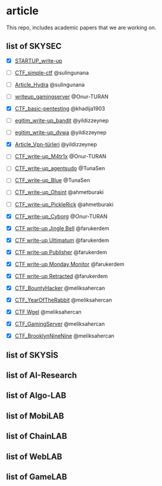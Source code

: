 # article

This repo, includes academic papers that we are working on.


## list of SKYSEC

- [X] [STARTUP_write-up](https://github.com/skylab-kulubu/article/tree/main/SKYSEC/CTF_write-up_Startup)
- [ ] [CTF_simple-ctf](https://github.com/skylab-kulubu/article/tree/main/SKYSEC/writeup_simple-ctf) @sulingunana
- [ ] [Article_Hydra](https://github.com/skylab-kulubu/article/tree/main/SKYSEC/article_hydra) @sulingunana
- [ ] [writeup_gamingserver](https://github.com/skylab-kulubu/article/tree/main/SKYSEC/writeup_gamingserver) @Onur-TURAN
- [x] [CTF_basic-pentesting](https://github.com/skylab-kulubu/article/tree/main/SKYSEC/writeup_basic-pentesting) @khadija1903
- [ ] [egitim_write-up_bandit](https://github.com/skylab-kulubu/article/tree/main/SKYSEC/writeup_bandit) @yildizzeynep 
- [ ] [egitim_write-up_dvwa](https://github.com/skylab-kulubu/article/tree/main/SKYSEC/writeup_dvwa) @yildizzeynep 
- [x] [Article_Vpn-türleri](https://github.com/skylab-kulubu/article/tree/main/SKYSEC/article_vpn-turleri) @yildizzeynep 
- [ ] [CTF_write-up_M4tr1x](https://github.com/skylab-kulubu/article/tree/main/SKYSEC/writeup_M4TR1X) @Onur-TURAN
- [ ] [CTF_write-up_agentsudo](https://github.com/skylab-kulubu/article/tree/main/SKYSEC/writeup_agentsudo) @TunaSen 
- [ ] [CTF_write-up_Blue](https://github.com/skylab-kulubu/article/tree/main/SKYSEC/writeup_Blue) @TunaSen 
- [ ] [CTF_write-up_Ohsint](https://github.com/skylab-kulubu/article/tree/main/SKYSEC/writeup_ohsint) @ahmetburaki
- [ ] [CTF_write-up_PickleRick](https://github.com/skylab-kulubu/article/tree/main/SKYSEC/picklerick) @ahmetburaki
- [x] [CTF_write-up_Cyborg](https://github.com/skylab-kulubu/article/tree/main/SKYSEC/writeup_cyborg) @Onur-TURAN
- [X] [CTF write-up Jingle Bell](https://medium.com/@farukomererdem2003/hackthebox-sherlock-jingle-bell-15fb7f7f83f6) @farukerdem
- [X] [CTF write-up Ultimatum](https://medium.com/@farukomererdem2003/hackthebox-sherlock-ultimatum-012a72931163) @farukerdem
- [X] [CTF write-up Publisher](https://medium.com/@farukomererdem2003/tryhackme-publisher-writeup-ffc0b0fa0112) @farukerdem
- [X] [CTF write-up Monday Monitor](https://github.com/skylab-kulubu/article/tree/main/SKYSEC/CTF_Monday_Monitor) @farukerdem
- [X] [CTF write-up Retracted](https://github.com/skylab-kulubu/article/tree/main/SKYSEC/CTF_Retracted) @farukerdem
- [X] [CTF_BountyHacker](https://github.com/skylab-kulubu/article/blob/main/SKYSEC/CTF_BountyHacker/BountyHacker.md) @meliksahercan
- [X] [CTF_YearOfTheRabbit](https://rocinante7.medium.com/year-of-the-rabbit-tryhackme-writeup-5075b9076504) @meliksahercan
- [X] [CTF Wgel](https://rocinante7.medium.com/wgel-ctf-tryhackme-walkthrough-427fbe963566) @meliksahercan
- [X] [CTF_GamingServer](https://rocinante7.medium.com/tryhackme-gamingserver-writeup-2d11c494838f) @meliksahercan
- [X] [CTF_BrooklynNineNine](https://medium.com/@rocinante7/tryhackme-brooklyn-nine-nine-writeup-defab1193932) @meliksahercan


## list of SKYSİS



## list of AI-Research


## list of Algo-LAB


## list of MobiLAB


## list of ChainLAB


## list of WebLAB

## list of GameLAB
